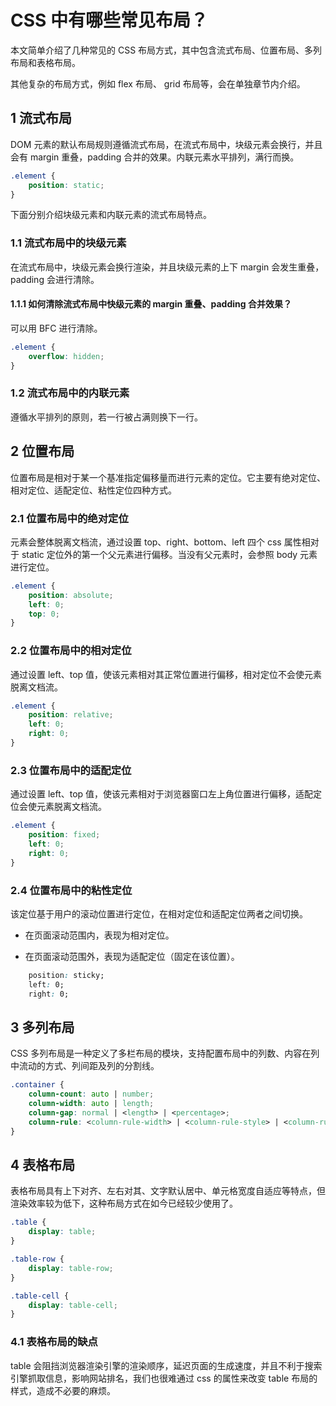 # CSS 中有哪些常见布局？

本文简单介绍了几种常见的 CSS 布局方式，其中包含流式布局、位置布局、多列布局和表格布局。

其他复杂的布局方式，例如 flex 布局、 grid 布局等，会在单独章节内介绍。

## 1 流式布局

DOM 元素的默认布局规则遵循流式布局，在流式布局中，块级元素会换行，并且会有 margin 重叠，padding 合并的效果。内联元素水平排列，满行而换。

```css
.element {
    position: static;
}
```

下面分别介绍块级元素和内联元素的流式布局特点。

### 1.1 流式布局中的块级元素

在流式布局中，块级元素会换行渲染，并且块级元素的上下 margin 会发生重叠，padding 会进行清除。

#### 1.1.1 如何清除流式布局中快级元素的 margin 重叠、padding 合并效果？

可以用 BFC 进行清除。

```css
.element {
    overflow: hidden;
}
```

### 1.2 流式布局中的内联元素

遵循水平排列的原则，若一行被占满则换下一行。

## 2 位置布局

位置布局是相对于某一个基准指定偏移量而进行元素的定位。它主要有绝对定位、相对定位、适配定位、粘性定位四种方式。

### 2.1 位置布局中的绝对定位

元素会整体脱离文档流，通过设置 top、right、bottom、left 四个 css 属性相对于 static 定位外的第一个父元素进行偏移。当没有父元素时，会参照 body 元素进行定位。

```css
.element {
    position: absolute;
    left: 0;
    top: 0;
} 
```

### 2.2 位置布局中的相对定位

通过设置 left、top 值，使该元素相对其正常位置进行偏移，相对定位不会使元素脱离文档流。

```css
.element {
    position: relative;
    left: 0;
    right: 0;
}
```

### 2.3 位置布局中的适配定位

通过设置 left、top 值，使该元素相对于浏览器窗口左上角位置进行偏移，适配定位会使元素脱离文档流。

```css
.element {
    position: fixed;
    left: 0;
    right: 0;
}
```

### 2.4 位置布局中的粘性定位

该定位基于用户的滚动位置进行定位，在相对定位和适配定位两者之间切换。

- 在页面滚动范围内，表现为相对定位。

- 在页面滚动范围外，表现为适配定位（固定在该位置）。

```css
    position: sticky;
    left: 0;
    right: 0;
```

## 3 多列布局

CSS 多列布局是一种定义了多栏布局的模块，支持配置布局中的列数、内容在列中流动的方式、列间距及列的分割线。

```css
.container {
    column-count: auto | number;
    column-width: auto | length;
    column-gap: normal | <length> | <percentage>;
    column-rule: <column-rule-width> | <column-rule-style> | <column-rule-color>;
}
```

## 4 表格布局

表格布局具有上下对齐、左右对其、文字默认居中、单元格宽度自适应等特点，但渲染效率较为低下，这种布局方式在如今已经较少使用了。

```css
.table {
    display: table;
} 

.table-row {
    display: table-row;
}

.table-cell {
    display: table-cell;
}
```

### 4.1 表格布局的缺点

table 会阻挡浏览器渲染引擎的渲染顺序，延迟页面的生成速度，并且不利于搜索引擎抓取信息，影响网站排名，我们也很难通过 css 的属性来改变 table 布局的样式，造成不必要的麻烦。